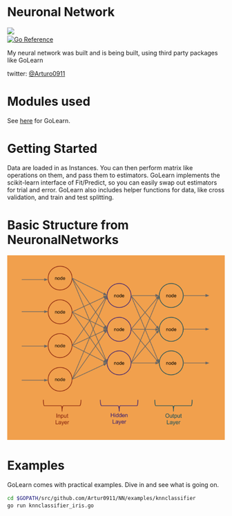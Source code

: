 Neuronal Network
=======

<img src="https://miro.medium.com/max/2310/1*Z5FdBMXzl5PGHt8AVfslcw.gif" width=350><br>
[![Go Reference](https://pkg.go.dev/badge/github.com/sjwhitworth/golearn.svg)](https://pkg.go.dev/github.com/sjwhitworth/golearn)


My neural network was built and is being built, using third party packages like GoLearn

twitter: [@Arturo0911](https://twitter.com/DevTuron)

Modules used
=======

See [here](https://github.com/sjwhitworth/golearn) for GoLearn.

Getting Started
=======

Data are loaded in as Instances. You can then perform matrix like operations on them, and pass them to estimators.
GoLearn implements the scikit-learn interface of Fit/Predict, so you can easily swap out estimators for trial and error.
GoLearn also includes helper functions for data, like cross validation, and train and test splitting.



Basic Structure from NeuronalNetworks
========
![Greeting started](./.github/NN.png)


Examples
========

GoLearn comes with practical examples. Dive in and see what is going on.

```bash
cd $GOPATH/src/github.com/Artur0911/NN/examples/knnclassifier
go run knnclassifier_iris.go
```

